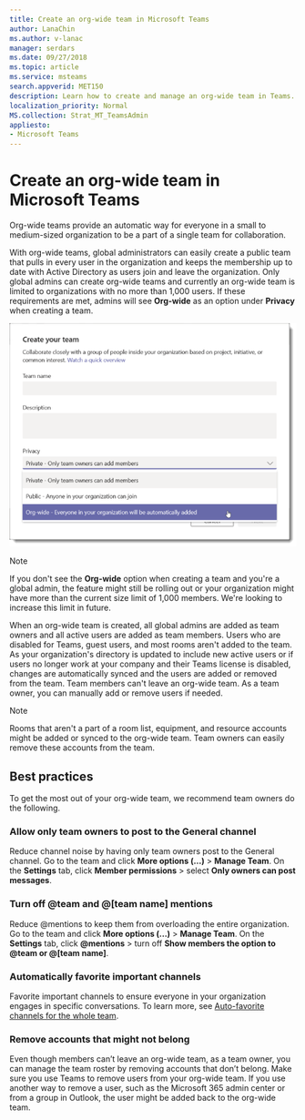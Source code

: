 ```yaml
---
title: Create an org-wide team in Microsoft Teams
author: LanaChin
ms.author: v-lanac
manager: serdars
ms.date: 09/27/2018
ms.topic: article
ms.service: msteams
search.appverid: MET150
description: Learn how to create and manage an org-wide team in Teams. 
localization_priority: Normal
MS.collection: Strat_MT_TeamsAdmin
appliesto: 
- Microsoft Teams
---
```


# Create an org-wide team in Microsoft Teams

Org-wide teams provide an automatic way for everyone in a small to medium-sized organization to be a part of a single team for collaboration. 
 
With org-wide teams, global administrators can easily create a public team that pulls in every user in the organization and keeps the membership up to date with Active Directory as users join and leave the organization. Only global admins can create org-wide teams and currently an org-wide team is limited to organizations with no more than 1,000 users. If these requirements are met, admins will see **Org-wide** as an option under **Privacy** when creating a team.

![Screen shot of the Org-wide option to create an org-wide team](media/create-org-wide-team.png "Screen shot of the Org-wide option to create an org-wide team")

> [!NOTE]
> If you don't see the **Org-wide** option when creating a team and you're a global admin, the feature might still be rolling out or your organization might have more than the current size limit of 1,000 members. We're looking to increase this limit in future.

When an org-wide team is created, all global admins are added as team owners and all active users are added as team members. Users who are disabled for Teams, guest users, and most rooms aren't added to the team. As your organization's directory is updated to include new active users or if users no longer work at your company and their Teams license is disabled, changes are automatically synced and the users are added or removed from the team. Team members can't leave an org-wide team. As a team owner, you can manually add or remove users if needed.

> [!NOTE]
> Rooms that aren't a part of a room list, equipment, and resource accounts might be added or synced to the org-wide team. Team owners can easily remove these accounts from the team.

## Best practices
To get the most out of your org-wide team, we recommend team owners do the following.

### Allow only team owners to post to the General channel
Reduce channel noise by having only team owners post to the General channel. Go to the team and click **More options (…)** > **Manage Team**. On the **Settings** tab, click **Member permissions** > select **Only owners can post messages**.
### Turn off @team and @[team name] mentions
 Reduce @mentions to keep them from overloading the entire organization. Go to the team and click **More options (…)** > **Manage Team**. On the **Settings** tab, click **@mentions** > turn off **Show members the option to @team or @[team name]**. 
### Automatically favorite important channels
 Favorite important channels to ensure everyone in your organization engages in specific conversations. To learn more, see [Auto-favorite channels for the whole team](https://support.office.com/article/auto-favorite-channels-for-the-whole-team-a948272c-5aa5-429c-863c-4e1e1cd6b0f6).

### Remove accounts that might not belong
Even though members can’t leave an org-wide team, as a team owner, you can manage the team roster by removing accounts that don’t belong. Make sure you use Teams to remove users from your org-wide team.  If you use another way to remove a user, such as the Microsoft 365 admin center or from a group in Outlook, the user might be added back to the org-wide team. 

